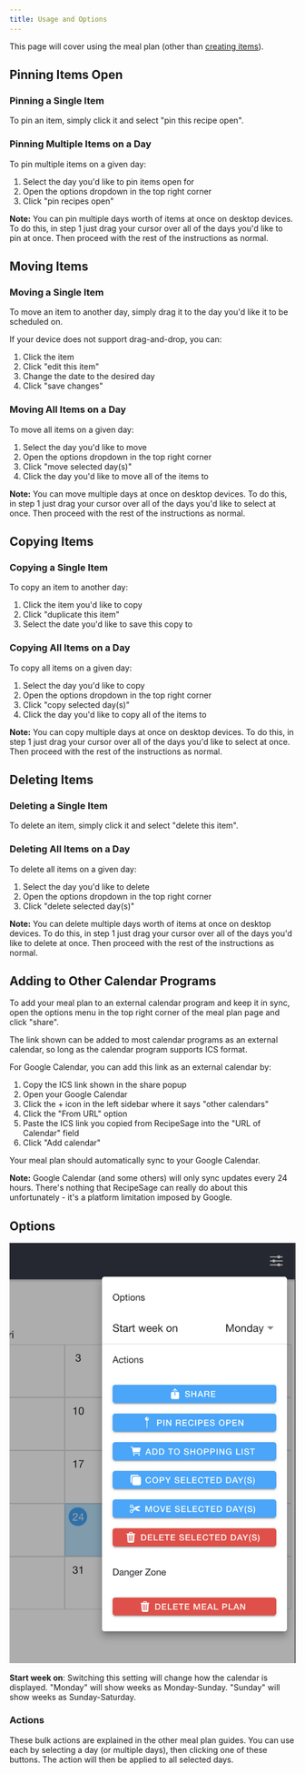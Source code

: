 ```yaml
---
title: Usage and Options
---
```


This page will cover using the meal plan (other than [creating items](./create.md)).

## Pinning Items Open

### Pinning a Single Item

To pin an item, simply click it and select "pin this recipe open".

### Pinning Multiple Items on a Day

To pin multiple items on a given day:
1. Select the day you'd like to pin items open for
2. Open the options dropdown in the top right corner
3. Click "pin recipes open"

**Note:** You can pin multiple days worth of items at once on desktop devices. To do this, in step 1 just drag your cursor over all of the days you'd like to pin at once. Then proceed with the rest of the instructions as normal.

## Moving Items

### Moving a Single Item

To move an item to another day, simply drag it to the day you'd like it to be scheduled on.

If your device does not support drag-and-drop, you can:
1. Click the item
2. Click "edit this item"
3. Change the date to the desired day
4. Click "save changes"

### Moving All Items on a Day

To move all items on a given day:
1. Select the day you'd like to move
2. Open the options dropdown in the top right corner
3. Click "move selected day(s)"
4. Click the day you'd like to move all of the items to

**Note:** You can move multiple days at once on desktop devices. To do this, in step 1 just drag your cursor over all of the days you'd like to select at once. Then proceed with the rest of the instructions as normal.

## Copying Items

### Copying a Single Item

To copy an item to another day:
1. Click the item you'd like to copy
2. Click "duplicate this item"
3. Select the date you'd like to save this copy to

### Copying All Items on a Day

To copy all items on a given day:
1. Select the day you'd like to copy
2. Open the options dropdown in the top right corner
3. Click "copy selected day(s)"
4. Click the day you'd like to copy all of the items to

**Note:** You can copy multiple days at once on desktop devices. To do this, in step 1 just drag your cursor over all of the days you'd like to select at once. Then proceed with the rest of the instructions as normal.

## Deleting Items

### Deleting a Single Item

To delete an item, simply click it and select "delete this item".

### Deleting All Items on a Day

To delete all items on a given day:
1. Select the day you'd like to delete
2. Open the options dropdown in the top right corner
3. Click "delete selected day(s)"

**Note:** You can delete multiple days worth of items at once on desktop devices. To do this, in step 1 just drag your cursor over all of the days you'd like to delete at once. Then proceed with the rest of the instructions as normal.

## Adding to Other Calendar Programs

To add your meal plan to an external calendar program and keep it in sync, open the options menu in the top right corner of the meal plan page and click "share".

The link shown can be added to most calendar programs as an external calendar, so long as the calendar program supports ICS format.

For Google Calendar, you can add this link as an external calendar by:
1. Copy the ICS link shown in the share popup
2. Open your Google Calendar
3. Click the + icon in the left sidebar where it says "other calendars"
4. Click the "From URL" option
5. Paste the ICS link you copied from RecipeSage into the "URL of Calendar" field
6. Click "Add calendar"

Your meal plan should automatically sync to your Google Calendar.

**Note:** Google Calendar (and some others) will only sync updates every 24 hours. There's nothing that RecipeSage can really do about this unfortunately - it's a platform limitation imposed by Google.

## Options

<img className="screenshot" src="/img/meal-plan-options.png"></img>

**Start week on**: Switching this setting will change how the calendar is displayed. "Monday" will show weeks as Monday-Sunday. "Sunday" will show weeks as Sunday-Saturday.

### Actions

These bulk actions are explained in the other meal plan guides. You can use each by selecting a day (or multiple days), then clicking one of these buttons. The action will then be applied to all selected days.

